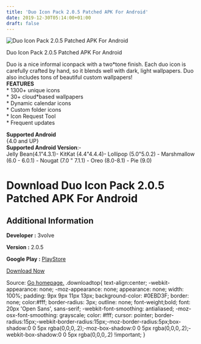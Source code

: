 ```yaml
---
title: 'Duo Icon Pack 2.0.5 Patched APK For Android'
date: 2019-12-30T05:14:00+01:00
draft: false
---
```


![Duo Icon Pack 2.0.5 Patched APK For Android](https://i0.wp.com/apkhome.net/wp-content/uploads/2019/11/Duo-Icon-Pack-2.0.5-Patched.png "Duo Icon Pack 2.0.5 Patched APK For Android")

  

Duo Icon Pack 2.0.5 Patched APK For Android

Duo is a nice informal iconpack with a two\*tone finish. Each duo icon is carefully crafted by hand, so it blends well with dark, light wallpapers. Duo also includes tons of beautiful custom wallpapers!  
**FEATURES**  
\* 1300+ unique icons  
\* 30+ cloud\*based wallpapers  
\* Dynamic calendar icons  
\* Custom folder icons  
\* Icon Request Tool  
\* Frequent updates

**Supported Android**  
{4.0 and UP}  
**Supported Android Version**:-  
Jelly Bean(4.1"4.3.1)- KitKat (4.4"4.4.4)- Lollipop (5.0"5.0.2) - Marshmallow (6.0 - 6.0.1) - Nougat (7.0 " 7.1.1) - Oreo (8.0-8.1) - Pie (9.0)

Download Duo Icon Pack 2.0.5 Patched APK For Android
====================================================

Additional Information
----------------------

**Developer :** 3volve

**Version :** 2.0.5

**Google Play :** [PlayStore](https://play.google.com/store/apps/details?id=com.sreerag.duo)

  

[Download Now](https://store4app.co/post/duo-icon-pack-2-0-5-patched-apk-for-android_1574008802)

  
Source: [Go homepage.](https://store4app.co/post/duo-icon-pack-2-0-5-patched-apk-for-android_1574008802) .downloadtop{ text-align:center; -webkit-appearance: none; -moz-appearance: none; appearance: none; width: 100%; padding: 9px 9px 11px 13px; background-color: #0EBD3F; border: none; color:#fff; border-radius: 3px; outline: none; font-weight;bold; font: 20px 'Open Sans', sans-serif; -webkit-font-smoothing: antialiased; -moz-osx-font-smoothing: grayscale; color: #fff; cursor: pointer; border-radius:15px;-webkit-border-radius:15px;-moz-border-radius:5px;box-shadow:0 0 5px rgba(0,0,0,.2);-moz-box-shadow:0 0 5px rgba(0,0,0,.2);-webkit-box-shadow:0 0 5px rgba(0,0,0,.2) !important; }